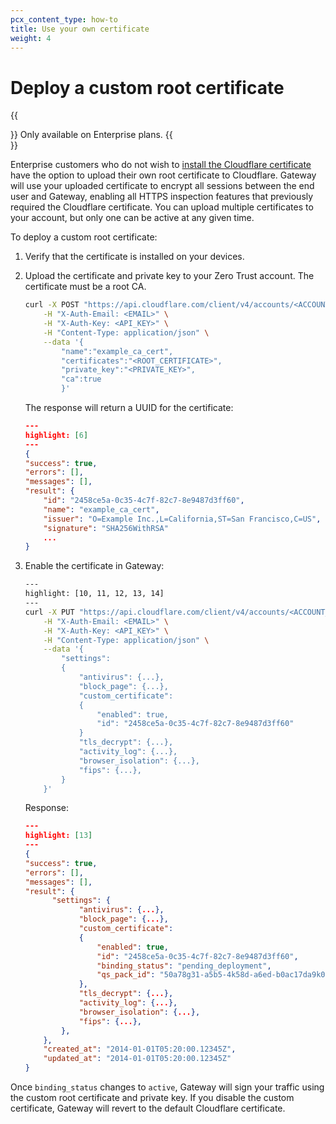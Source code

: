 ```yaml
---
pcx_content_type: how-to
title: Use your own certificate
weight: 4
---
```


# Deploy a custom root certificate

{{<Aside type="note">}}
Only available on Enterprise plans.
{{</Aside>}}

Enterprise customers who do not wish to [install the Cloudflare certificate](/cloudflare-one/connections/connect-devices/warp/install-cloudflare-cert/) have the option to upload their own root certificate to Cloudflare. Gateway will use your uploaded certificate to encrypt all sessions between the end user and Gateway, enabling all HTTPS inspection features that previously required the Cloudflare certificate. You can upload multiple certificates to your account, but only one can be active at any given time.

To deploy a custom root certificate:

1. Verify that the certificate is installed on your devices.

2. Upload the certificate and private key to your Zero Trust account. The certificate must be a root CA.

    ```bash
    curl -X POST "https://api.cloudflare.com/client/v4/accounts/<ACCOUNT_ID>/mtls_certificates"\
        -H "X-Auth-Email: <EMAIL>" \
        -H "X-Auth-Key: <API_KEY>" \
        -H "Content-Type: application/json" \
        --data '{
            "name":"example_ca_cert",
            "certificates":"<ROOT_CERTIFICATE>",
            "private_key":"<PRIVATE_KEY>",
            "ca":true
            }'
    ```

    The response will return a UUID for the certificate:

    ```json
    ---
    highlight: [6]
    ---
    {
    "success": true,
    "errors": [],
    "messages": [],
    "result": {
        "id": "2458ce5a-0c35-4c7f-82c7-8e9487d3ff60",
        "name": "example_ca_cert",
        "issuer": "O=Example Inc.,L=California,ST=San Francisco,C=US",
        "signature": "SHA256WithRSA"
        ...    
    }
    ```

3. Enable the certificate in Gateway:

    ```bash
    ---
    highlight: [10, 11, 12, 13, 14]
    ---
    curl -X PUT "https://api.cloudflare.com/client/v4/accounts/<ACCOUNT_ID>/gateway/configuration"\
        -H "X-Auth-Email: <EMAIL>" \
        -H "X-Auth-Key: <API_KEY>" \
        -H "Content-Type: application/json" \
        --data '{
            "settings":
            {
                "antivirus": {...},
                "block_page": {...},
                "custom_certificate":
                {
                    "enabled": true,
                    "id": "2458ce5a-0c35-4c7f-82c7-8e9487d3ff60"
                }
                "tls_decrypt": {...},
                "activity_log": {...},
                "browser_isolation": {...},
                "fips": {...},
            }
        }'
    ```

    Response:

    ```json
    ---
    highlight: [13]
    ---
    {
    "success": true,
    "errors": [],
    "messages": [],
    "result": {
          "settings": {
                "antivirus": {...},
                "block_page": {...},
                "custom_certificate":
                {
                    "enabled": true,
                    "id": "2458ce5a-0c35-4c7f-82c7-8e9487d3ff60",
                    "binding_status": "pending_deployment",
                    "qs_pack_id": "50a78g31-a5b5-4k58d-a6ed-b0ac17da9k05"
                },
                "tls_decrypt": {...},
                "activity_log": {...},
                "browser_isolation": {...},
                "fips": {...},
            },
        },
        "created_at": "2014-01-01T05:20:00.12345Z",
        "updated_at": "2014-01-01T05:20:00.12345Z"
    }
    ```

Once `binding_status` changes to `active`, Gateway will sign your traffic using the custom root certificate and private key.  If you disable the custom certificate, Gateway will revert to the default Cloudflare certificate.
